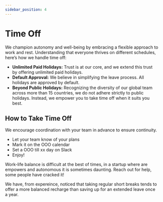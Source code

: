 ```yaml
---
sidebar_position: 4
---
```


# Time Off

We champion autonomy and well-being by embracing a flexible approach to work and rest. Understanding that everyone thrives on different schedules, here’s how we handle time off:

- **Unlimited Paid Holidays:** Trust is at our core, and we extend this trust by offering unlimited paid holidays.
- **Default Approval:** We believe in simplifying the leave process. All holidays are approved by default.
- **Beyond Public Holidays:** Recognizing the diversity of our global team across more than 15 countries, we do not adhere strictly to public holidays. Instead, we empower you to take time off when it suits you best.

## How to Take Time Off
We encourage coordination with your team in advance to ensure continuity.

- Let your team know of your plans
- Mark it on the OOO calendar
- Set a OOO till xx day on Slack
- Enjoy!

Work-life balance is difficult at the best of times, in a startup where are empowers and autonomous it is sometimes daunting. Reach out for help, some people have cracked it!

We have, from expereince, noticed that taking regular short breaks tends to offer a more balanced recharge than saving up for an extended leave once a year.
